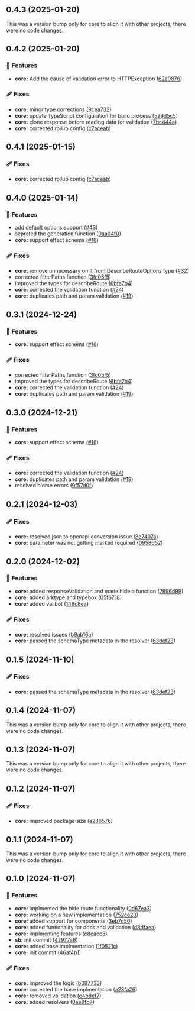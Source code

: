 ## 0.4.3 (2025-01-20)

This was a version bump only for core to align it with other projects, there were no code changes.

## 0.4.2 (2025-01-20)

### 🚀 Features

- **core:** Add the cause of validation error to HTTPException ([62a0876](https://github.com/rhinobase/hono-openapi/commit/62a0876))

### 🩹 Fixes

- **core:** minor type corrections ([9cea732](https://github.com/rhinobase/hono-openapi/commit/9cea732))
- **core:** update TypeScript configuration for build process ([529d5c5](https://github.com/rhinobase/hono-openapi/commit/529d5c5))
- **core:** clone response before reading data for validation ([7bc444a](https://github.com/rhinobase/hono-openapi/commit/7bc444a))
- **core:** corrected rollup config ([c7aceab](https://github.com/rhinobase/hono-openapi/commit/c7aceab))

## 0.4.1 (2025-01-15)

### 🩹 Fixes

- **core:** corrected rollup config ([c7aceab](https://github.com/rhinobase/hono-openapi/commit/c7aceab))

## 0.4.0 (2025-01-14)

### 🚀 Features

- add default options support ([#43](https://github.com/rhinobase/hono-openapi/pull/43))
- seprated the generation function ([0aa04f0](https://github.com/rhinobase/hono-openapi/commit/0aa04f0))
- **core:** support effect schema ([#16](https://github.com/rhinobase/hono-openapi/pull/16))

### 🩹 Fixes

- **core:** remove unnecessary omit from DescribeRouteOptions type ([#32](https://github.com/rhinobase/hono-openapi/pull/32))
- corrected filterPaths function ([3fc05f5](https://github.com/rhinobase/hono-openapi/commit/3fc05f5))
- improved the types for describeRoute ([6bfa7b4](https://github.com/rhinobase/hono-openapi/commit/6bfa7b4))
- **core:** corrected the validation function ([#24](https://github.com/rhinobase/hono-openapi/pull/24))
- **core:** duplicates path and param validation ([#19](https://github.com/rhinobase/hono-openapi/pull/19))

## 0.3.1 (2024-12-24)

### 🚀 Features

- **core:** support effect schema ([#16](https://github.com/rhinobase/hono-openapi/pull/16))

### 🩹 Fixes

- corrected filterPaths function ([3fc05f5](https://github.com/rhinobase/hono-openapi/commit/3fc05f5))
- improved the types for describeRoute ([6bfa7b4](https://github.com/rhinobase/hono-openapi/commit/6bfa7b4))
- **core:** corrected the validation function ([#24](https://github.com/rhinobase/hono-openapi/pull/24))
- **core:** duplicates path and param validation ([#19](https://github.com/rhinobase/hono-openapi/pull/19))

## 0.3.0 (2024-12-21)

### 🚀 Features

- **core:** support effect schema ([#16](https://github.com/rhinobase/hono-openapi/pull/16))

### 🩹 Fixes

- **core:** corrected the validation function ([#24](https://github.com/rhinobase/hono-openapi/pull/24))
- **core:** duplicates path and param validation ([#19](https://github.com/rhinobase/hono-openapi/pull/19))
- resolved biome errors ([9f57d0f](https://github.com/rhinobase/hono-openapi/commit/9f57d0f))

## 0.2.1 (2024-12-03)

### 🩹 Fixes

- **core:** resolved json to openapi conversion issue ([8e7407a](https://github.com/rhinobase/hono-openapi/commit/8e7407a))
- **core:** parameter was not getting marked required ([0958652](https://github.com/rhinobase/hono-openapi/commit/0958652))

## 0.2.0 (2024-12-02)

### 🚀 Features

- **core:** added responseValidation and made hide a function ([7896d99](https://github.com/rhinobase/hono-openapi/commit/7896d99))
- **core:** added arktype and typebox ([05f6718](https://github.com/rhinobase/hono-openapi/commit/05f6718))
- **core:** added valibot ([148c8ea](https://github.com/rhinobase/hono-openapi/commit/148c8ea))

### 🩹 Fixes

- **core:** resolved issues ([b9ab16a](https://github.com/rhinobase/hono-openapi/commit/b9ab16a))
- **core:** passed the schemaType metadata in the resolver ([63def23](https://github.com/rhinobase/hono-openapi/commit/63def23))

## 0.1.5 (2024-11-10)

### 🩹 Fixes

- **core:** passed the schemaType metadata in the resolver ([63def23](https://github.com/rhinobase/hono-openapi/commit/63def23))

## 0.1.4 (2024-11-07)

This was a version bump only for core to align it with other projects, there were no code changes.

## 0.1.3 (2024-11-07)

This was a version bump only for core to align it with other projects, there were no code changes.

## 0.1.2 (2024-11-07)

### 🩹 Fixes

- **core:** improved package size ([a286576](https://github.com/rhinobase/hono-openapi/commit/a286576))

## 0.1.1 (2024-11-07)

This was a version bump only for core to align it with other projects, there were no code changes.

## 0.1.0 (2024-11-07)

### 🚀 Features

- **core:** implmented the hide route functionality ([0d67ea3](https://github.com/rhinobase/hono-openapi/commit/0d67ea3))
- **core:** working on a new implementation ([752ce23](https://github.com/rhinobase/hono-openapi/commit/752ce23))
- **core:** added support for components ([3eb7d50](https://github.com/rhinobase/hono-openapi/commit/3eb7d50))
- **core:** added funtionality for docs and validation ([d8dfaea](https://github.com/rhinobase/hono-openapi/commit/d8dfaea))
- **core:** implmenting features ([c8cacc3](https://github.com/rhinobase/hono-openapi/commit/c8cacc3))
- **sb:** init commit ([42977a6](https://github.com/rhinobase/hono-openapi/commit/42977a6))
- **core:** added base implmentation ([1f0521c](https://github.com/rhinobase/hono-openapi/commit/1f0521c))
- **core:** init commit ([46af4b1](https://github.com/rhinobase/hono-openapi/commit/46af4b1))

### 🩹 Fixes

- **core:** improved the logic ([b387733](https://github.com/rhinobase/hono-openapi/commit/b387733))
- **core:** corrected the base implmentation ([a28fa26](https://github.com/rhinobase/hono-openapi/commit/a28fa26))
- **core:** removed validation ([c4b8cf7](https://github.com/rhinobase/hono-openapi/commit/c4b8cf7))
- **core:** added resolvers ([0ae9fb7](https://github.com/rhinobase/hono-openapi/commit/0ae9fb7))
